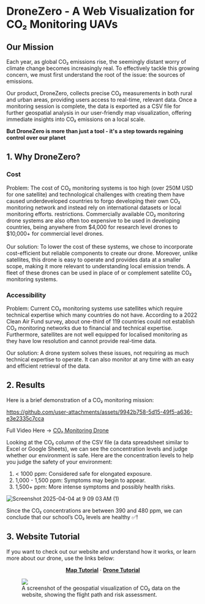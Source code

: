 
# DroneZero - A Web Visualization for CO₂ Monitoring UAVs


## Our Mission
Each year, as global CO₂ emissions rise, the seemingly distant worry of climate change becomes increasingly real. To effectively tackle this growing concern, we must first understand the root of the issue: the sources of emissions.

Our product, DroneZero, collects precise CO₂ measurements in both rural and urban areas, providing users access to real-time, relevant data. Once a monitoring session is complete, the data is exported as a CSV file for further geospatial analysis in our user-friendly map visualization, offering immediate insights into CO₂ emissions on a local scale.

<b>But DroneZero is more than just a tool - it's a step towards regaining control over our planet</b>



## 1. Why DroneZero?

### Cost
Problem: The cost of CO₂ monitoring systems is too high (over 250M USD for one satellite) and technological challenges with creating them have caused underdeveloped countries to forgo developing their own CO₂ monitoring network and instead rely on international datasets or local monitoring efforts. restrictions. Commercially available CO₂ monitoring drone systems are also often too expensive to be used in developing countries, being anywhere from $4,000 for research level drones to $10,000+ for commercial level drones.
<br></br>
Our solution: To lower the cost of these systems, we chose to incorporate cost-efficient but reliable components to create our drone. Moreover, unlike satellites, this drone is easy to operate and provides data at a smaller scope, making it more relevant to understanding local emission trends. A fleet of these drones can be used in place of or complement satellite CO₂ monitoring systems.

### Accessibility
Problem: Current CO₂ monitoring systems use satellites which require technical expertise which many countries do not have. According to a 2022 Clean Air Fund survey, about one-third of 119 countries could not establish CO₂ monitoring networks due to financial and technical expertise. Furthermore, satellites are not well equipped for localised monitoring as they have low resolution and cannot provide real-time data.

Our solution: A drone system solves these issues, not requiring as much technical expertise to operate. It can also monitor at any time with an easy and efficient retrieval of the data.




## 2. Results

Here is a brief demonstration of a CO₂ monitoring mission:

https://github.com/user-attachments/assets/9942b758-5d15-49f5-a636-e3e2335c7cca

Full Video Here → [CO₂ Monitoring Drone](https://www.youtube.com/watch?v=lSWDK9mu1hs)

Looking at the CO₂ column of the CSV file (a data spreadsheet similar to Excel or Google Sheets), we can see the concentration levels and judge whether our environment is safe. Here are the concentration levels to help you judge the safety of your environment:

1. < 1000 ppm: Considered safe for elongated exposure. 
2. 1,000 - 1,500 ppm: Symptoms may begin to appear.
3. 1,500+ ppm: More intense symptoms and possibly health risks.

![Screenshot 2025-04-04 at 9 09 03 AM (1)](https://github.com/user-attachments/assets/00da8f11-fa41-4713-b4da-1882ba0bb2b1)


Since the CO₂ concentrations are between 390 and 480 ppm, we can conclude that our school’s CO₂ levels are healthy ✅!

## 3. Website Tutorial


If you want to check out our website and understand how it works, or learn more about our drone, use the links below:

<p align="center">
  <a href="https://dronezero.vercel.app/mapview?tutorial=true"><strong>Map Tutorial</strong></a> ·
  <a href="https://dronezero.vercel.app/dronetutorial"><strong>Drone Tutorial</strong></a>
</p>

<figure>
  <img src="https://github.com/user-attachments/assets/54cc45a1-71e3-46d7-9f60-cc8c4e46796e">
  <figcaption>A screenshot of the geospatial visualization of CO₂ data on the website, showing the flight path and risk assessment.</figcaption>
</figure>
